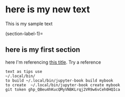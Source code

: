 # here is my new text

This is my sample text

(section-label-1)=
## here is my first section 

here I'm referencing [this title](section-label-1). Try a reference [](section-label-1)

```{tip}
text as tips use 
~/.local/bin/ 
to build ~/.local/bin/jupyter-book build mybook
to create  ~/.local/bin/jupyter-book create mybook
git token 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
```